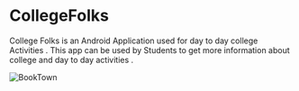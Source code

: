 # CollegeFolks
College Folks is an Android Application used for day to day college Activities . 
This app can be used by Students to get more information about college and day to day activities . 

![BookTown](https://media.giphy.com/media/XXWq1z2cvYdWSZJ9Kp/giphy.gif)
